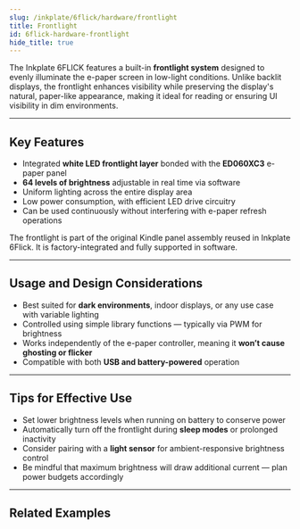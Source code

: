 ```yaml
---
slug: /inkplate/6flick/hardware/frontlight
title: Frontlight
id: 6flick-hardware-frontlight
hide_title: true
---
```


<SectionTitle title="Frontlight Overview" backgroundImage="img/frontlight.jpg" />

The Inkplate 6FLICK features a built-in **frontlight system** designed to evenly illuminate the e-paper screen in low-light conditions. Unlike backlit displays, the frontlight enhances visibility while preserving the display's natural, paper-like appearance, making it ideal for reading or ensuring UI visibility in dim environments.

---

## Key Features

- Integrated **white LED frontlight layer** bonded with the **ED060XC3** e-paper panel  
- **64 levels of brightness** adjustable in real time via software  
- Uniform lighting across the entire display area  
- Low power consumption, with efficient LED drive circuitry  
- Can be used continuously without interfering with e-paper refresh operations  

<InfoBox>The frontlight is part of the original Kindle panel assembly reused in Inkplate 6Flick. It is factory-integrated and fully supported in software.</InfoBox>

---

## Usage and Design Considerations

- Best suited for **dark environments**, indoor displays, or any use case with variable lighting  
- Controlled using simple library functions — typically via PWM for brightness  
- Works independently of the e-paper controller, meaning it **won’t cause ghosting or flicker**  
- Compatible with both **USB and battery-powered** operation  

---

## Tips for Effective Use

- Set lower brightness levels when running on battery to conserve power  
- Automatically turn off the frontlight during **sleep modes** or prolonged inactivity  
- Consider pairing with a **light sensor** for ambient-responsive brightness control  
- Be mindful that maximum brightness will draw additional current — plan power budgets accordingly

---

## Related Examples

<QuickLink 
  title="Frontlight Brightness Example" 
  description="Simple sketch demonstrating how to control frontlight brightness using software."
  url="https://github.com/SolderedElectronics/Inkplate-Arduino-library/blob/dev/examples/Inkplate6FLICK/Basic/Inkplate6FLICK_Simple_Frontlight/Inkplate6FLICK_Simple_Frontlight.ino"
/>